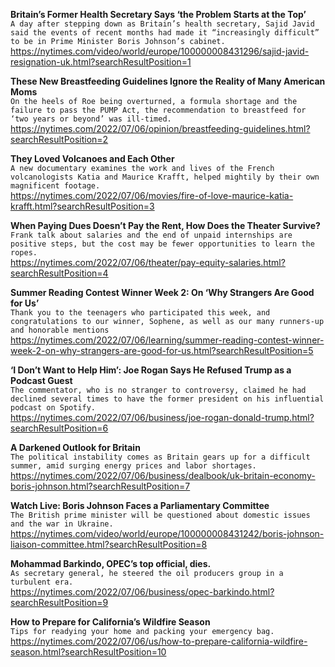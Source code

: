 **Britain’s Former Health Secretary Says ‘the Problem Starts at the Top’**\
`A day after stepping down as Britain’s health secretary, Sajid Javid said the events of recent months had made it “increasingly difficult” to be in Prime Minister Boris Johnson’s cabinet.`\
https://nytimes.com/video/world/europe/100000008431296/sajid-javid-resignation-uk.html?searchResultPosition=1

**These New Breastfeeding Guidelines Ignore the Reality of Many American Moms**\
`On the heels of Roe being overturned, a formula shortage and the failure to pass the PUMP Act, the recommendation to breastfeed for ‘two years or beyond’ was ill-timed.`\
https://nytimes.com/2022/07/06/opinion/breastfeeding-guidelines.html?searchResultPosition=2

**They Loved Volcanoes and Each Other**\
`A new documentary examines the work and lives of the French volcanologists Katia and Maurice Krafft, helped mightily by their own magnificent footage.`\
https://nytimes.com/2022/07/06/movies/fire-of-love-maurice-katia-krafft.html?searchResultPosition=3

**When Paying Dues Doesn’t Pay the Rent, How Does the Theater Survive?**\
`Frank talk about salaries and the end of unpaid internships are positive steps, but the cost may be fewer opportunities to learn the ropes.`\
https://nytimes.com/2022/07/06/theater/pay-equity-salaries.html?searchResultPosition=4

**Summer Reading Contest Winner Week 2: On ‘Why Strangers Are Good for Us’**\
`Thank you to the teenagers who participated this week, and congratulations to our winner, Sophene, as well as our many runners-up and honorable mentions`\
https://nytimes.com/2022/07/06/learning/summer-reading-contest-winner-week-2-on-why-strangers-are-good-for-us.html?searchResultPosition=5

**‘I Don’t Want to Help Him’: Joe Rogan Says He Refused Trump as a Podcast Guest**\
`The commentator, who is no stranger to controversy, claimed he had declined several times to have the former president on his influential podcast on Spotify.`\
https://nytimes.com/2022/07/06/business/joe-rogan-donald-trump.html?searchResultPosition=6

**A Darkened Outlook for Britain**\
`The political instability comes as Britain gears up for a difficult summer, amid surging energy prices and labor shortages.`\
https://nytimes.com/2022/07/06/business/dealbook/uk-britain-economy-boris-johnson.html?searchResultPosition=7

**Watch Live: Boris Johnson Faces a Parliamentary Committee**\
`The British prime minister will be questioned about domestic issues and the war in Ukraine.`\
https://nytimes.com/video/world/europe/100000008431242/boris-johnson-liaison-committee.html?searchResultPosition=8

**Mohammad Barkindo, OPEC’s top official, dies.**\
`As secretary general, he steered the oil producers group in a turbulent era.`\
https://nytimes.com/2022/07/06/business/opec-barkindo.html?searchResultPosition=9

**How to Prepare for California’s Wildfire Season**\
`Tips for readying your home and packing your emergency bag.`\
https://nytimes.com/2022/07/06/us/how-to-prepare-california-wildfire-season.html?searchResultPosition=10

